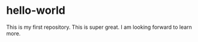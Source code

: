# hello-world
This is my first repository. This is super great. 
I am looking forward to learn more.

